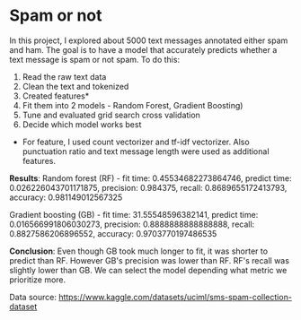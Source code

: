 # Spam or not



In this project, I explored about 5000 text messages annotated either spam and ham.
The goal is to have a model that accurately predicts whether a text message is spam or not spam. 
To do this: 

1. Read the raw text data
2. Clean the text and tokenized 
3. Created features*
4. Fit them into 2 models - Random Forest, Gradient Boosting)
5. Tune and evaluated grid search cross validation 
6. Decide which model works best 

* For feature, I used count vectorizer and tf-idf vectorizer. Also punctuation ratio and text message length were used as additional features. 

**Results**: 
Random forest (RF) - 
fit time: 0.45534682273864746, predict time: 0.026226043701171875, precision: 0.984375, recall: 0.8689655172413793, accuracy: 0.981149012567325

Gradient boosting (GB) - 
fit time: 31.55548596382141, predict time: 0.016566991806030273, precision: 0.8888888888888888, recall: 0.8827586206896552, accuracy: 0.9703770197486535

**Conclusion**:
Even though GB took much longer to fit, it was shorter to predict than RF. However GB's precision was lower than RF. RF's recall was slightly lower than GB. We can select the model depending what metric we prioritize more. 


Data source: https://www.kaggle.com/datasets/uciml/sms-spam-collection-dataset

